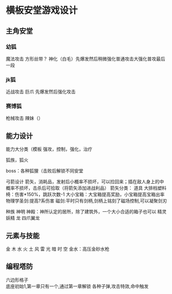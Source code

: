 # 横板安堂游戏设计

## 主角安堂

### 幼狐

魔法攻击 方形丝带？
神化（白毛）先爆发然后稍微强化普通攻击大强化普攻最后一段

### jk狐

近战攻击
巨爪 先爆发然后强化攻击

### 赛博狐

枪械攻击
辣妹（）

## 能力设计

能力大分类（模板
强攻，控制，强化，治疗

狐族，狐火

boss：各种狐狸（击败后解锁不同安堂

弓箭设计
箭矢，消耗品，发射后小概率不损坏，可以捡回来；插在敌人身上的中概率不损坏，击杀后可拾取（将箭矢添加进战利品）
箭矢分类：
道具
大排档塑料椅：伤害*150%，跳跃次数-1
大小宝箱：大宝箱提高奖励，小宝箱提高宝箱出率
物理学圣剑:提高?系伤害
磁剑:平时只有剑柄,剑柄上铭刻了磁场控制,可以凝聚剑刃

种族
神明
神殿：神所认定的居所，除了建筑外，一个大小合适的箱子也可以
精灵
妖精
龙
四爪翼龙

## 元素与技能

金
木
水
火
土
风
雷
光
暗
时
空
金水：高压金砂水枪

## 编程塔防

六边形格子  
底座初始1,第一章只有一个,通过第一章解锁
各种子弹,攻击特效,命中触发
